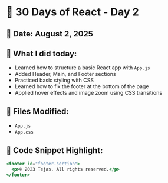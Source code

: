 # 🚀 30 Days of React - Day 2

## 📅 Date: August 2, 2025

## 📌 What I did today:
- Learned how to structure a basic React app with `App.js`
- Added Header, Main, and Footer sections
- Practiced basic styling with CSS
- Learned how to fix the footer at the bottom of the page
- Applied hover effects and image zoom using CSS transitions

## 🔧 Files Modified:
- `App.js`
- `App.css`


## 📝 Code Snippet Highlight:
```jsx
<footer id="footer-section">
  <p>© 2023 Tejas. All rights reserved.</p>
</footer>
